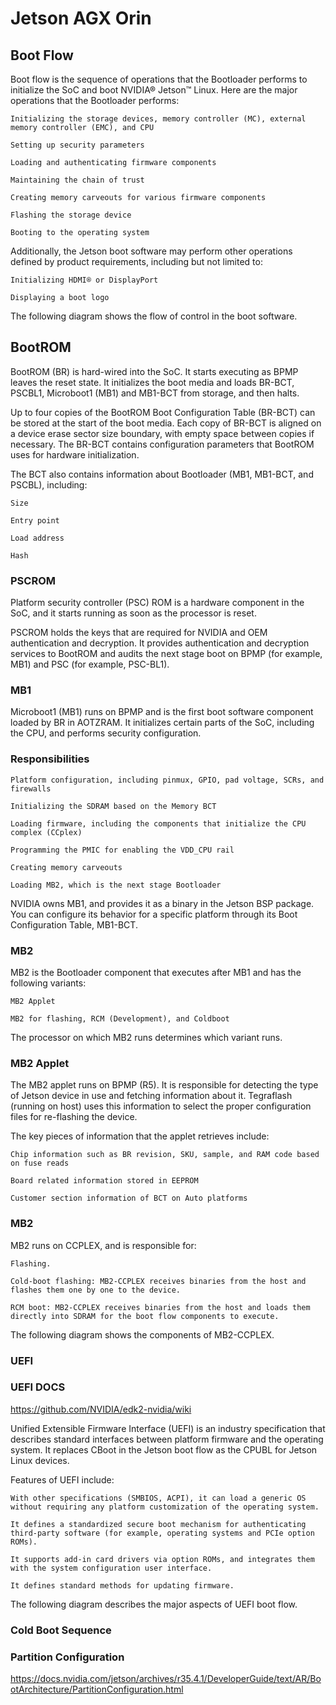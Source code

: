 # Jetson AGX Orin

## Boot Flow

Boot flow is the sequence of operations that the Bootloader performs to initialize the SoC and boot NVIDIA® Jetson™ Linux. Here are the major operations that the Bootloader performs:

    Initializing the storage devices, memory controller (MC), external memory controller (EMC), and CPU

    Setting up security parameters

    Loading and authenticating firmware components

    Maintaining the chain of trust

    Creating memory carveouts for various firmware components

    Flashing the storage device

    Booting to the operating system

Additionally, the Jetson boot software may perform other operations defined by product requirements, including but not limited to:

    Initializing HDMI® or DisplayPort

    Displaying a boot logo

The following diagram shows the flow of control in the boot software.

## BootROM

BootROM (BR) is hard-wired into the SoC. It starts executing as BPMP leaves the reset state. It initializes the boot media and loads BR-BCT, PSCBL1, Microboot1 (MB1) and MB1-BCT from storage, and then halts.

Up to four copies of the BootROM Boot Configuration Table (BR-BCT) can be stored at the start of the boot media. Each copy of BR-BCT is aligned on a device erase sector size boundary, with empty space between copies if necessary. The BR-BCT contains configuration parameters that BootROM uses for hardware initialization.

The BCT also contains information about Bootloader (MB1, MB1-BCT, and PSCBL), including:

    Size

    Entry point

    Load address

    Hash

### PSCROM

Platform security controller (PSC) ROM is a hardware component in the SoC, and it starts running as soon as the processor is reset.

PSCROM holds the keys that are required for NVIDIA and OEM authentication and decryption. It provides authentication and decryption services to BootROM and audits the next stage boot on BPMP (for example, MB1) and PSC (for example, PSC-BL1).

### MB1

Microboot1 (MB1) runs on BPMP and is the first boot software component loaded by BR in AOTZRAM. It initializes certain parts of the SoC, including the CPU, and performs security configuration.

### Responsibilities

    Platform configuration, including pinmux, GPIO, pad voltage, SCRs, and firewalls

    Initializing the SDRAM based on the Memory BCT

    Loading firmware, including the components that initialize the CPU complex (CCplex)

    Programming the PMIC for enabling the VDD_CPU rail

    Creating memory carveouts

    Loading MB2, which is the next stage Bootloader

NVIDIA owns MB1, and provides it as a binary in the Jetson BSP package. You can configure its behavior for a specific platform through its Boot Configuration Table, MB1-BCT.



### MB2

MB2 is the Bootloader component that executes after MB1 and has the following variants:

    MB2 Applet

    MB2 for flashing, RCM (Development), and Coldboot

The processor on which MB2 runs determines which variant runs.

### MB2 Applet

The MB2 applet runs on BPMP (R5). It is responsible for detecting the type of Jetson device in use and fetching information about it. Tegraflash (running on host) uses this information to select the proper configuration files for re-flashing the device.

The key pieces of information that the applet retrieves include:

    Chip information such as BR revision, SKU, sample, and RAM code based on fuse reads

    Board related information stored in EEPROM

    Customer section information of BCT on Auto platforms

### MB2

MB2 runs on CCPLEX, and is responsible for:

    Flashing.

    Cold-boot flashing: MB2-CCPLEX receives binaries from the host and flashes them one by one to the device.

    RCM boot: MB2-CCPLEX receives binaries from the host and loads them directly into SDRAM for the boot flow components to execute.

The following diagram shows the components of MB2-CCPLEX.

### UEFI

### UEFI DOCS

https://github.com/NVIDIA/edk2-nvidia/wiki

Unified Extensible Firmware Interface (UEFI) is an industry specification that describes standard interfaces between platform firmware and the operating system. It replaces CBoot in the Jetson boot flow as the CPUBL for Jetson Linux devices.

Features of UEFI include:

    With other specifications (SMBIOS, ACPI), it can load a generic OS without requiring any platform customization of the operating system.

    It defines a standardized secure boot mechanism for authenticating third-party software (for example, operating systems and PCIe option ROMs).

    It supports add-in card drivers via option ROMs, and integrates them with the system configuration user interface.

    It defines standard methods for updating firmware.

The following diagram describes the major aspects of UEFI boot flow.

### Cold Boot Sequence



### Partition Configuration
https://docs.nvidia.com/jetson/archives/r35.4.1/DeveloperGuide/text/AR/BootArchitecture/PartitionConfiguration.html
